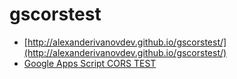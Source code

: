 # gscorstest

 - [http://alexanderivanovdev.github.io/gscorstest/](http://alexanderivanovdev.github.io/gscorstest/)
 - [Google Apps Script CORS TEST](https://script.google.com/d/1XxUV2sSX0aH1PgpT8KJEp6WM_vUBZdsiSJSAmgW3YinoVesyWfF_c27Q/edit?usp=sharing)
